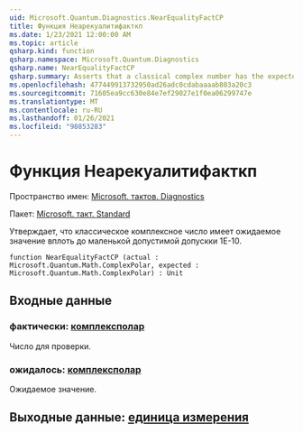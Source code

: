 ```yaml
---
uid: Microsoft.Quantum.Diagnostics.NearEqualityFactCP
title: Функция Неарекуалитифакткп
ms.date: 1/23/2021 12:00:00 AM
ms.topic: article
qsharp.kind: function
qsharp.namespace: Microsoft.Quantum.Diagnostics
qsharp.name: NearEqualityFactCP
qsharp.summary: Asserts that a classical complex number has the expected value up to a small tolerance of 1e-10.
ms.openlocfilehash: 477449913732950ad26adc0cdabaaaab803a20c3
ms.sourcegitcommit: 71605ea9cc630e84e7ef29027e1f0ea06299747e
ms.translationtype: MT
ms.contentlocale: ru-RU
ms.lasthandoff: 01/26/2021
ms.locfileid: "98853283"
---
```

# <a name="nearequalityfactcp-function"></a>Функция Неарекуалитифакткп

Пространство имен: [Microsoft. тактов. Diagnostics](xref:Microsoft.Quantum.Diagnostics)

Пакет: [Microsoft. такт. Standard](https://nuget.org/packages/Microsoft.Quantum.Standard)


Утверждает, что классическое комплексное число имеет ожидаемое значение вплоть до маленькой допустимой допускки 1E-10.

```qsharp
function NearEqualityFactCP (actual : Microsoft.Quantum.Math.ComplexPolar, expected : Microsoft.Quantum.Math.ComplexPolar) : Unit
```


## <a name="input"></a>Входные данные

### <a name="actual--complexpolar"></a>фактически: [комплексполар](xref:Microsoft.Quantum.Math.ComplexPolar)

Число для проверки.


### <a name="expected--complexpolar"></a>ожидалось: [комплексполар](xref:Microsoft.Quantum.Math.ComplexPolar)

Ожидаемое значение.



## <a name="output--unit"></a>Выходные данные: [единица измерения](xref:microsoft.quantum.lang-ref.unit)

